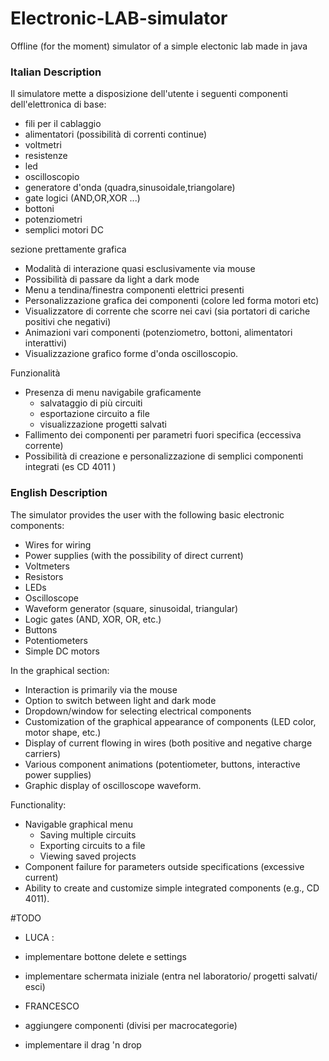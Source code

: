# Electronic-LAB-simulator
Offline (for the moment) simulator of a simple electonic lab made in java 

### Italian Description

Il simulatore mette a disposizione dell'utente i seguenti componenti dell'elettronica di base:
 - fili per il cablaggio            
 - alimentatori (possibilità di correnti continue)
 - voltmetri
 - resistenze
 - led
 - oscilloscopio
 - generatore d'onda (quadra,sinusoidale,triangolare)
 - gate logici (AND,OR,XOR ...)
 - bottoni
 - potenziometri
 - semplici motori DC 

sezione prettamente grafica
+ Modalità di interazione quasi esclusivamente via mouse 
+ Possibilità di passare da light a dark mode 
+ Menu a tendina/finestra componenti elettrici presenti
+ Personalizzazione grafica dei componenti (colore led forma motori etc)
+ Visualizzatore di corrente che scorre nei cavi (sia portatori di cariche positivi che negativi) 
+ Animazioni vari componenti (potenziometro, bottoni, alimentatori interattivi)
+ Visualizzazione grafico forme d'onda oscilloscopio. 



Funzionalità 
+ Presenza di menu navigabile graficamente 
	+ salvataggio di più circuiti 
	+ esportazione circuito a file  
	+ visualizzazione progetti salvati 
+ Fallimento dei componenti per parametri fuori specifica (eccessiva corrente)
+ Possibilità di creazione e personalizzazione di semplici componenti integrati (es CD 4011 ) 

### English Description

The simulator provides the user with the following basic electronic components:

- Wires for wiring
- Power supplies (with the possibility of direct current)
- Voltmeters
- Resistors
- LEDs
- Oscilloscope
- Waveform generator (square, sinusoidal, triangular)
- Logic gates (AND, XOR, OR, etc.)
- Buttons
- Potentiometers
- Simple DC motors

In the graphical section:

- Interaction is primarily via the mouse
- Option to switch between light and dark mode
- Dropdown/window for selecting electrical components
- Customization of the graphical appearance of components (LED color, motor shape, etc.)
- Display of current flowing in wires (both positive and negative charge carriers)
- Various component animations (potentiometer, buttons, interactive power supplies)
- Graphic display of oscilloscope waveform.

Functionality:

- Navigable graphical menu
	- Saving multiple circuits
	- Exporting circuits to a file
	- Viewing saved projects
- Component failure for parameters outside specifications (excessive current)
- Ability to create and customize simple integrated components (e.g., CD 4011).




#TODO
- LUCA :
- implementare bottone delete e settings
- implementare schermata iniziale (entra nel laboratorio/ progetti salvati/ esci)

- FRANCESCO
- aggiungere componenti (divisi per macrocategorie)
- implementare il drag 'n drop
